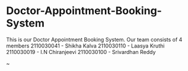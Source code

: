 # Doctor-Appointment-Booking-System

This is our Doctor Appointment Booking System.
Our team consists of 4 members 
2110030041 - Shikha Kalva
2110030110 - Laasya Kruthi
2110030019 - I.N Chiranjeevi
2110030100 - Srivardhan Reddy

~
